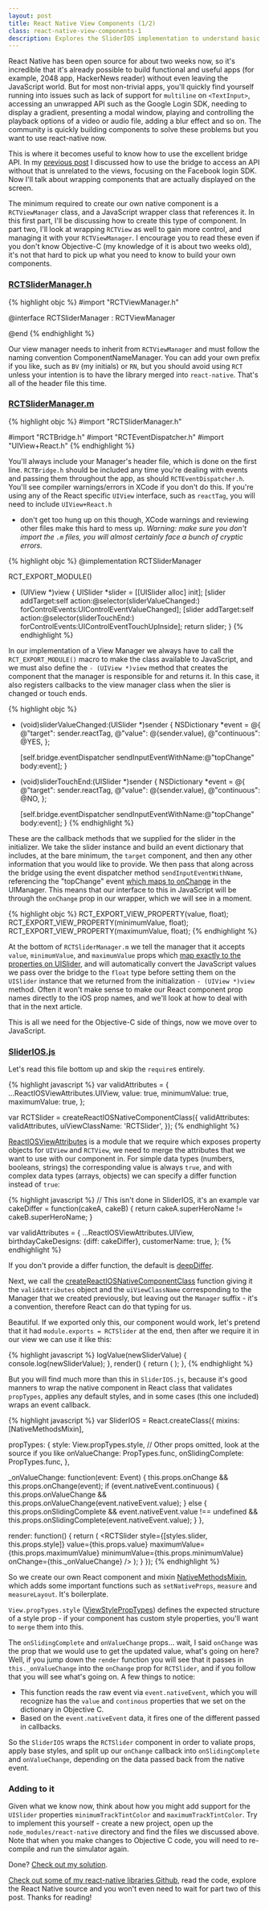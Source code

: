 ```yaml
---
layout: post
title: React Native View Components (1/2)
class: react-native-view-components-1
description: Explores the SliderIOS implementation to understand basic component wrapping techniques.
---
```


React Native has been open source for about two weeks now, so it's
incredible that it's already possible to build functional and useful
apps (for example, 2048 app, HackerNews reader) without even leaving the
JavaScript world. But for most non-trivial apps, you'll quickly find
yourself running into issues such as lack of support for `multiline` on
`<TextInput>`, accessing an unwrapped API such as the Google Login SDK,
needing to display a gradient, presenting a modal window, playing and
controlling the playback options of a video or audio file, adding a blur
effect and so on. The community is quickly building components to solve
these problems but you want to use react-native now.

This is where it becomes useful to know how to use the excellent bridge
API. In my [previous post](http://brentvatne.ca/facebook-login-with-react-native/) I
discussed how to use the bridge to access an API without that is
unrelated to the views, focusing on the Facebook login SDK. Now I'll
talk about wrapping components that are actually displayed on the
screen.

The minimum required to create our own native component is a
`RCTViewManager` class, and a JavaScript wrapper class that references
it. In this first part, I'll be discussing how to create this type of
component.  In part two, I'll look at wrapping `RCTView` as well to gain
more control, and managing it with your `RCTViewManager`.  I encourage
you to read these even if you don't know Objective-C (my knowledge of it
is about two weeks old), it's not that hard to pick up what you need to
know to build your own components.

### [RCTSliderManager.h](https://github.com/facebook/react-native/tree/0.3.11/React/Views/RCTSliderManager.h)

{% highlight objc %}
#import "RCTViewManager.h"

@interface RCTSliderManager : RCTViewManager

@end
{% endhighlight %}

Our view manager needs to inherit from `RCTViewManager` and must follow
the naming convention ComponentNameManager. You can add your own prefix
if you like, such as `BV` (my initials) or `RN`, but you should avoid
using `RCT` unless your intention is to have the library merged into
`react-native`. That's all of the header file this time.

### [RCTSliderManager.m](https://github.com/facebook/react-native/tree/0.3.11/React/Views/RCTSliderManager.m)

{% highlight objc %}
#import "RCTSliderManager.h"

#import "RCTBridge.h"
#import "RCTEventDispatcher.h"
#import "UIView+React.h"
{% endhighlight %}

You'll always include your Manager's header file, which is done on the
first line. `RCTBridge.h` should be included any time you're dealing
with events and passing them throughout the app, as should
`RCTEventDispatcher.h`. You'll see compiler warnings/errors in XCode if
you don't do this. If you're using any of the React specific `UIView`
interface, such as `reactTag`, you will need to include `UIView+React.h`
- don't get too hung up on this though, XCode warnings and reviewing
other files make this hard to mess up. _Warning: make sure you don't import
the `.m` files, you will almost certainly face a bunch of cryptic errors._

{% highlight objc %}
@implementation RCTSliderManager

RCT_EXPORT_MODULE()

- (UIView *)view
{
  UISlider *slider = [[UISlider alloc] init];
  [slider addTarget:self action:@selector(sliderValueChanged:) forControlEvents:UIControlEventValueChanged];
  [slider addTarget:self action:@selector(sliderTouchEnd:) forControlEvents:UIControlEventTouchUpInside];
  return slider;
}
{% endhighlight %}

In our implementation of a View Manager we always have to call the
`RCT_EXPORT_MODULE()` macro to make the class available to JavaScript,
and we must also define the `- (UIView *)view` method that creates the
component that the manager is responsible for and returns it. In this
case, it also registers callbacks to the view manager class when the
slier is changed or touch ends.

{% highlight objc %}
- (void)sliderValueChanged:(UISlider *)sender
{
  NSDictionary *event = @{
    @"target": sender.reactTag,
    @"value": @(sender.value),
    @"continuous": @YES,
  };

  [self.bridge.eventDispatcher sendInputEventWithName:@"topChange" body:event];
}

- (void)sliderTouchEnd:(UISlider *)sender
{
  NSDictionary *event = @{
    @"target": sender.reactTag,
    @"value": @(sender.value),
    @"continuous": @NO,
  };

  [self.bridge.eventDispatcher sendInputEventWithName:@"topChange" body:event];
}
{% endhighlight %}

These are the callback methods that we supplied for the slider in the
initializer. We take the slider instance and build an event dictionary
that includes, at the bare minimum, the `target` component, and then any other
information that you would like to provide. We then pass that along
across the bridge using the event dispatcher method `sendInputEventWithName`,
referencing the "topChange" event [which maps to
onChange](https://github.com/facebook/react-native/tree/0.3.11/React/Modules/RCTUIManager.m#L1149-L1154)
in the UIManager. This means that our interface to this in JavaScript
will be through the `onChange` prop in our wrapper, which we will see in
a moment.

{% highlight objc %}
RCT_EXPORT_VIEW_PROPERTY(value, float);
RCT_EXPORT_VIEW_PROPERTY(minimumValue, float);
RCT_EXPORT_VIEW_PROPERTY(maximumValue, float);
{% endhighlight %}

At the bottom of `RCTSliderManager.m` we tell the manager that it
accepts `value`, `minimumValue`, and `maximumValue` props which [map
exactly to the properties on
UISlider](https://developer.apple.com/library/ios/documentation/UIKit/Reference/UISlider_Class/),
and will automatically convert the JavaScript values we pass over the
bridge to the `float` type before setting them on the `UISlider`
instance that we returned from the initialization `- (UIView *)view`
method. Often it won't make sense to make our React component prop names
directly to the iOS prop names, and we'll look at how to deal with that
in the next article.

This is all we need for the Objective-C side of things, now we move over
to JavaScript.

### [SliderIOS.js](https://github.com/facebook/react-native/blob/v0.3.11/Libraries/Components/SliderIOS/SliderIOS.js)

Let's read this file bottom up and skip the `require`s entirely.

{% highlight javascript %}
var validAttributes = {
  ...ReactIOSViewAttributes.UIView,
  value: true,
  minimumValue: true,
  maximumValue: true,
};

var RCTSlider = createReactIOSNativeComponentClass({
  validAttributes: validAttributes,
  uiViewClassName: 'RCTSlider',
});
{% endhighlight %}

[ReactIOSViewAttributes](https://github.com/facebook/react-native/blob/v0.3.11/Libraries/ReactIOS/ReactIOSViewAttributes.js)
is a module that we require which exposes property objects for `UIView`
and `RCTView`, we need to merge the attributes that we want to use with
our component in. For simple data types (numbers, booleans, strings) the
corresponding value is always `true`, and with complex data types
(arrays, objects) we can specify a differ function instead of `true`:

{% highlight javascript %}
// This isn't done in SliderIOS, it's an example
var cakeDiffer = function(cakeA, cakeB) {
  return cakeA.superHeroName != cakeB.superHeroName;
}

var validAttributes = {
  ...ReactIOSViewAttributes.UIView,
  birthdayCakeDesigns: {diff: cakeDiffer},
  customerName: true,
};
{% endhighlight %}

If you don't provide a differ function, the default is
[deepDiffer](https://github.com/facebook/react-native/blob/v0.3.11/Libraries/Utilities/differ/deepDiffer.js).

Next, we call the
[createReactIOSNativeComponentClass](https://github.com/facebook/react-native/blob/72d3d724a3a0c6bc46981efd0dad8f7f61121a47/Libraries/ReactIOS/createReactIOSNativeComponentClass.js)
function giving it the `validAttributes` object and the
`uiViewClassName` corresponding to the Manager that we created
previously, but leaving out the `Manager` suffix - it's a convention,
therefore React can do that typing for us.

Beautiful. If we exported only this, our component would work, let's
pretend that it had `module.exports = RCTSlider` at the end, then after
we require it in our view we can use it like this:

{% highlight javascript %}
logValue(newSliderValue) {
  console.log(newSliderValue);
},
render() {
  return (
    <RCTSlider style={styles.slider}
               value={50}
               minimumValue={1}
               minimumValue={100}
               onChange={this.logValue} />
  );
},
{% endhighlight %}

But you will find much more than this in `SliderIOS.js`, because it's
good manners to wrap the native component in React class that validates
`propTypes`, applies any default styles, and in some cases (this one
included) wraps an event callback.

{% highlight javascript %}
var SliderIOS = React.createClass({
  mixins: [NativeMethodsMixin],

  propTypes: {
    style: View.propTypes.style,
    // Other props omitted, look at the source if you like
    onValueChange: PropTypes.func,
    onSlidingComplete: PropTypes.func,
  },

  _onValueChange: function(event: Event) {
    this.props.onChange && this.props.onChange(event);
    if (event.nativeEvent.continuous) {
      this.props.onValueChange &&
        this.props.onValueChange(event.nativeEvent.value);
    } else {
      this.props.onSlidingComplete && event.nativeEvent.value !== undefined &&
        this.props.onSlidingComplete(event.nativeEvent.value);
    }
  },

  render: function() {
    return (
      <RCTSlider
        style={[styles.slider, this.props.style]}
        value={this.props.value}
        maximumValue={this.props.maximumValue}
        minimumValue={this.props.minimumValue}
        onChange={this._onValueChange}
      />
    );
  }
});
{% endhighlight %}

So we create our own React component and mixin
[NativeMethodsMixin](https://github.com/facebook/react-native/blob/master/Libraries/ReactIOS/NativeMethodsMixin.js),
which adds some important functions such as `setNativeProps`, `measure`
and `measureLayout`. It's boilerplate.

`View.propTypes.style`
([ViewStylePropTypes](https://github.com/facebook/react-native/blob/master/Libraries/Components/View/ViewStylePropTypes.js))
defines the expected structure of a style prop - if your component has
custom style properties, you'll want to `merge` them into this.

The `onSlidingComplete` and `onValueChange` props... wait, I said
`onChange` was the prop that we would use to get the updated value,
what's going on here? Well, if you jump down the `render` function you
will see that it passes in `this._onValueChange` into the `onChange`
prop for `RCTSlider`, and if you follow that you will see what's going
on. A few things to notice:

- This function reads the raw event via `event.nativeEvent`, which you
  will recognize has the `value` and `continous` properties that we set
on the dictionary in Objective C.
- Based on the `event.nativeEvent` data, it fires one of the different
  passed in callbacks.

So the `SliderIOS` wraps the `RCTSlider` component in order to valiate
props, apply base styles, and split up our `onChange` callback into
`onSlidingComplete` and `onValueChange`, depending on the data passed
back from the native event.

### Adding to it

Given what we know now, think about how you might add support for the
`UISlider` properties `minimumTrackTintColor` and
`maximumTrackTintColor`.  Try to implement this yourself - create a new
project, open up the `node_modules/react-native` directory and find the
files we discussed above.  Note that when you make changes to Objective
C code, you will need to re-compile and run the simulator again.

Done? [Check out my solution](https://github.com/facebook/react-native/pull/799/files).

[Check out some of my react-native
libraries Github](https://github.com/brentvatne), read the code, explore
the React Native source and you won't even need to wait for part two of
this post. Thanks for reading!
